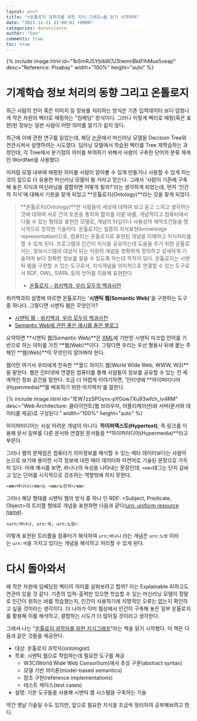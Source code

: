 ```yaml
---
layout: post
title: "<온톨로지 과학자를 위한 지식 그래프>를 읽기 시작하며"
date: "2021-11-21 21:00:01 +0900"
categories: datascience
author: "Soo"
comments: true
toc: true
---
```


{% include image.html id="1bSmRJ5YblbW7J3hemnBkIFIhMue5veap" desc="Reference: Pixabay" width="100%" height="auto" %}

# 기계학습 정보 처리의 동향 그리고 온톨로지

최근 사람의 언어 혹은 이미지 등 정보를 처리하는 방식은 기존 입력데이터 보다 엄청나게 작은 차원의 벡터로 매핑하는 "임베딩" 방식이다. 그러나 이렇게 벡터로 매핑(혹은 표현)된 정보는 일반 사람이 어떤 의미를 알기가 쉽지 않다. 

최근에 이에 관한 연구를 읽었는데, 해당 [논문](https://simonjisu.github.io/paper/2021/11/21/nbdt.html)에서 머신러닝 모델을 Decision Tree와 연관시켜서 설명하려는 시도였다. 딥러닝 모델에서 학습된 벡터를 Tree 재학습하는 과정인데, 각 Tree에서 분기점의 의미를 부여하기 위해서 사람이 구축한 단어의 분류 체계인 WordNet을 사용했다. 

이처럼 모델 내부에 매핑된 의미를 사람이 알아볼 수 있게 만들거나 사용할 수 있게 하는 것이 앞으로 더 유용한 머신러닝 모델이 될 거라고 믿는다. 그래서 '사람이 기존에 구축해 놓은 지식과 머신러닝을 결합하면 어떻게 될까?'라는 생각하게 되었는데, 먼저 '인간의 지식'에 대해서 기원을 찾게 되었고 **온톨로지(Ontology)**라는 것을 찾게 되었다.

> **온톨로지(Ontology)**란 사람들이 세상에 대하여 보고 듣고 느끼고 생각하는 것에 대하여 서로 간의 토론을 통하여 합의를 이룬 바를, 개념적이고 컴퓨터에서 다룰 수 있는 형태로 표현한 모델로, 개념의 타입이나 사용상의 제약조건들을 명시적으로 정의한 기술이다. 온톨로지는 일종의 지식표현(knowledge representation)으로, 컴퓨터는 온톨로지로 표현된 개념을 이해하고 지식처리를 할 수 있게 된다. 프로그램과 인간이 지식을 공유하는데 도움을 주기 위한 온톨로지는, 정보시스템의 대상이 되는 자원의 개념을 명확하게 정의하고 상세하게 기술하여 보다 정확한 정보를 찾을 수 있도록 하는데 목적이 있다. 온톨로지는 시맨틱 웹을 구현할 수 있는 도구로서, 지식개념을 의미적으로 연결할 수 있는 도구로서 RDF, OWL, SWRL 등의 언어를 이용해 표현한다.
> * [온톨로지 - 위키백과, 우리 모두의 백과사전](https://ko.wikipedia.org/wiki/%EC%98%A8%ED%86%A8%EB%A1%9C%EC%A7%80)

위키백과의 설명에 따르면 온톨로지는 '**시멘틱 웹(Semantic Web)**'을 구현하는 도구 중 하나다. 그렇다면 시멘틱 웹은 무엇인가?

* [시맨틱 웹 - 위키백과, 우리 모두의 백과사전](https://ko.wikipedia.org/wiki/%EC%8B%9C%EB%A7%A8%ED%8B%B1_%EC%9B%B9)
* [Semantic Web에 관한 좋은 예시를 들은 블로그](https://poiemaweb.com/html5-semantic-web)

요약하면 **시맨틱 웹(Semantic Web)**은 [XML](https://ko.wikipedia.org/wiki/XML)에 기반한 시맨틱 마크업 언어를 기반으로 하는 의미를 가진 **웹(Web)**이다. 그렇다면 우리는 우선 형용사 뒤에 붙는 주체인 **웹(Web)**이 무엇인지 알아봐야 한다.

웹이란 여기서 우리에게 친숙한 **월드 와이드 웹(World Wide Web, WWW, W3)**을 말한다. 웹은 인터넷에 연결된 컴퓨터를 통해 사람들이 정보를 공유할 수 있는 전 세계적인 정보 공간을 말한다. 조금 더 어렵게 이야기하면, '인터넷에 **하이퍼미디어(Hypermedia)**를 배포하기 위한 아키텍처'를 말한다. 

{% include image.html id="1EW7zzSPOyvx-pYGow7Xu93wfch_iv4RM" desc="Web Architecture: 클라이언트(웹 브라우저, 어플리케이션)와 서버(문서와 데이터를 제공)로 구성된다." width="100%" height="auto" %}

하이퍼미디어는 사실 어려운 개념이 아니다. **하이퍼텍스트(Hypertext)**, 즉 링크를 이용해 문서 일부를 다른 문서와 연결된 문서들을 **하이퍼미디어(Hypermedia)**라고 부른다.

그러나 웹의 문제점은 컴퓨터가 의미정보를 해석할 수 있는 메타 데이터보다는 사람의 눈으로 보기에 용이한 시각 정보에 대한 메타 데이터와 자연어로 기술된 문장으로 가득 차 있다. 아래 예시를 보면, 바나나의 속성을 나타내는 문장인데,  `<em>`태그는 단지 감싸고 있는 단어를 시각적으로 강조하는 역할밖에 하지 못한다. 

```html
<em>바나나</em>는 <em>노란색</em>
```

그러나 해당 형태를 시맨틱 웹의 방식 중 하나 인 RDF: <Subject, Predicate, Object>의 트리플 형태로 개념을 표현하면 다음과 같다([urn: uniform resource name](https://en.wikipedia.org/wiki/Uniform_Resource_Name)). 

```
<urn:바나나, urn:색, urn:노랑>
```

이렇게 표현된 트리플을 컴퓨터가 해석하여 `urn:바나나` 라는 개념은 `urn:노랑` 이라는 `urn:색`을 가지고 있다는 개념을 해석하고 처리할 수 있게 된다.

# 다시 돌아와서

왜 작은 차원에 임베딩된 벡터의 의미를 살펴보려고 할까? 이는 Explainable AI하고도 연관이 있을 것 같다. 기존의 입력-출력만 있으면 학습할 수 있는 머신러닝 모델이 정말로 인간이 원하는 바를 학습했는지, 인간이 사용하기에 치명적인 오류는 없는지 확인하고 싶을 것이라는 생각이다. 더 나아가 이미 웹상에서 인간이 구축해 놓은 일부 온톨로지를 활용해 이를 해석하고, 결합하는 시도가 더 많아질 것이라고 생각한다.

그래서 나는 "[온톨로지 과학자를 위한 지식그래프](https://www.hanbit.co.kr/store/books/look.php?p_code=B5160362412)"라는 책을 읽기 시작했다. 이 책은 다음과 같은 것들을 제공한다.

- 대상: 온톨로지 과학자(ontologist)
- 목표: 시맨틱 웹으로 작업하는데 필요한 도구를 제공
    - W3C(World Wide Web Consortium)에서 추상 구문(abstract syntax)
    - 모델 기반 의미론(model-based semantics)
    - 참조 구현(reference implementations)
    - 테스트 케이스(test cases)
- 설명: 기본 도구들을 사용해 시맨틱 웹 시스템을 구축하는 기술

약간 옛날 기술일 수도 있지만, 앞으로 필요한 지식을 조금씩 정리하여 공부해보려고 한다.